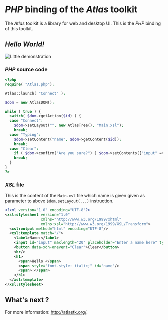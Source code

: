 # *PHP* binding of the *Atlas* toolkit

The *Atlas* toolkit is a library for web and desktop UI. This is the *PHP* binding of this toolkit.


## *Hello World!*

![Little demonstration](http://q37.info/download/Hello.gif "A basic example")

### *PHP* source code

```PHP
<?php
require( "Atlas.php");

Atlas::launch( "Connect" );

$dom = new AtlasDOM();

while ( true ) {
  switch( $dom->getAction($id) ) {
  case "Connect":
    $dom->setLayout("", new AtlasTree(), "Main.xsl");
    break;
  case "Typing":
    $dom->setContent("name", $dom->getContent($id));
    break;
  case "Clear":
    if ( $dom->confirm("Are you sure?") ) $dom->setContents(["input" => "", "name" => ""]);
    break;
  }
}
?>
```

### *XSL* file

This is the content of the `Main.xsl` file which name is given given as parameter to above `$dom.setLayout(...)` instruction. 

```XML
<?xml version="1.0" encoding="UTF-8"?>
<xsl:stylesheet version="1.0"
                xmlns="http://www.w3.org/1999/xhtml"
                xmlns:xsl="http://www.w3.org/1999/XSL/Transform">
  <xsl:output method="html" encoding="UTF-8"/>
  <xsl:template match="/">
    <label>Name:</label>
    <input id="input" maxlength="20" placeholder="Enter a name here" type="text" data-xdh-onevent="input|Typing"/>
    <button data-xdh-onevent="Clear">Clear</button>
    <hr/>
    <h1>
      <span>Hello </span>
      <span style="font-style: italic;" id="name"/>
      <span>!</span>
    </h1>
  </xsl:template>
</xsl:stylesheet>
```

## What's next ?

For more information: <http://atlastk.org/>.
